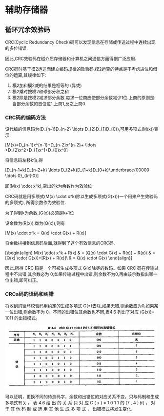 # 辅助存储器


## 循环冗余效验码

CRC(Cyclic Redundancy Check)码可以发现信息在存储或传送过程中连续出现的多位错误.

因此,CRC效验码在磁介质存储器和计算机之间通信方面得倒广泛应用.

CRC码时基于模2运送而建立编码规律的效验码.模2运算的特点是不考虑进位和借位的运算,其规律如下:

1. 模2加和模2减的结果是相等的    (异或)
2. 模2乘时按模2和球部分积之和
3. 模2除是按模2减求部分余数.每求一位商应使部分余数减少1位.上商的原则是:当部分余数的首位位1,上商1,反之上商0.

### CRC码的编码方法

设代编的信息码为\(D_{n-1}D_{n-2} \ldots D_{2}D_{1}D_{0}\),可用多项式\(M(x)\)表示:

\[M(x)=D_{n-1}x^{n-1}+D_{n-2}x^{n-2}+ \ldots +D_{2}x^2+D_{1}x^1+D_{0}x^0\]

将信息码左移k位,得

\[D_{n-1+k}D_{n-2+k} \ldots D_{2+k}D_{1+k}D_{0+k}\underbrace{00000 \ldots 0}_{k个0}\] 

即\(M(x) \cdot x^k\),空出的k为余数作为效验位

CRC码就是用多项式\(M(x) \cdot x^k\)除以生成多项式\(G(x)\)(一个用来产生效验码的多项式),
所得余数作为效验位.

为了得到k为余数,\(G(x)\)必须是k+1位

设余数为\(R(x)\),商为\(Q(x)\),则有

\[M(x) \cdot x^k = Q(x) \cdot G(x) + R(x)\]

将余数拼接到信息码后面,就得到了这个有效信息的CRC码.

\[\begin{align}
M(x) \cdot x^k + R(x) & = [Q(x) \cdot G(x) + R(x)] + R(x)\\
& = [Q(x) \cdot G(x)]+[R(x) + R(x)]\\
& = Q(x) \cdot G(x)
\end{align}\]

因此,所得 CRC 码是一个可被生成多项式 G(x)除尽的数码。如果 CRC 码在传输过程中不出错,其余数必为 0;如果传输过程中出错,则余数不为0,再由该余数指出哪一位出错,即可纠正。

### CRCa码的译码和纠错

将收到的循环校验码用约定的生成多项式 G(*)去除,如果无错,则余数应为0,如果某一位出错,则余数不为 0。不同的出错位其余数也不同,表4.6 列出了对应 \(G(x)\)= 1011 的出错模式。

![4.6](WX20240812-222731@2x.png)

可以证明，更换不同的待测码字，余数和出错位的对应关系不变，只与码制和生成多项式有关 。 表 4.6 给 出 的 关 系 只 对 应 C ( x ) = 1 0 1 1 的 (7 , 4 ) 码 ， 对 于 其 他 码 制 或 选 用 其 他 生 成 多 项 式 ， 出错模式將发生变化.

